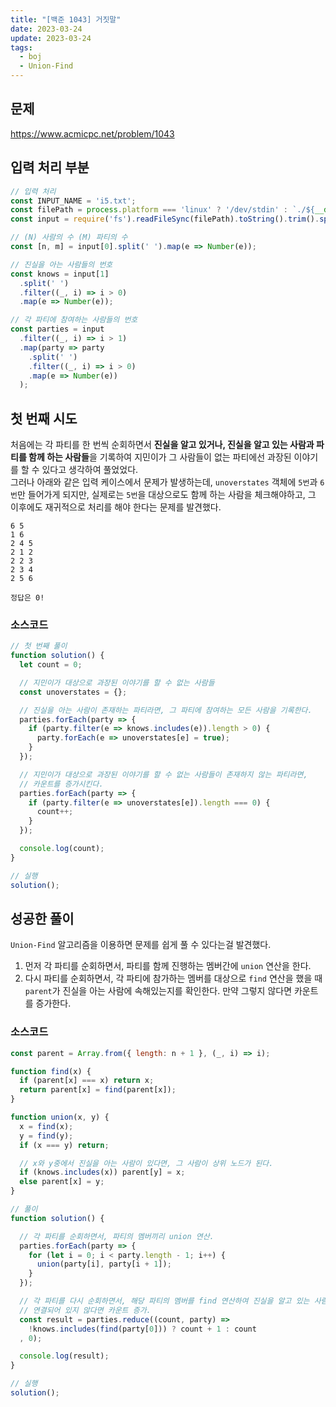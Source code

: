 ```yaml
---
title: "[백준 1043] 거짓말"
date: 2023-03-24
update: 2023-03-24
tags:
  - boj
  - Union-Find
---
```


## 문제
https://www.acmicpc.net/problem/1043

## 입력 처리 부분
```js
// 입력 처리
const INPUT_NAME = 'i5.txt';
const filePath = process.platform === 'linux' ? '/dev/stdin' : `./${__dirname.split('\\').pop()}/${INPUT_NAME}`;
const input = require('fs').readFileSync(filePath).toString().trim().split('\n').map(item => item.trim());

// (N) 사람의 수 (M) 파티의 수
const [n, m] = input[0].split(' ').map(e => Number(e));

// 진실을 아는 사람들의 번호
const knows = input[1]
  .split(' ')
  .filter((_, i) => i > 0)
  .map(e => Number(e));

// 각 파티에 참여하는 사람들의 번호
const parties = input
  .filter((_, i) => i > 1)
  .map(party => party
    .split(' ')
    .filter((_, i) => i > 0)
    .map(e => Number(e))
  );
```

## 첫 번째 시도
처음에는 각 파티를 한 번씩 순회하면서 **진실을 알고 있거나, 진실을 알고 있는 사람과 파티를 함께 하는 사람들**을 기록하여 지민이가 그 사람들이 없는 파티에선 과장된 이야기를 할 수 있다고 생각하여 풀었었다.  
그러나 아래와 같은 입력 케이스에서 문제가 발생하는데, `unoverstates` 객체에 `5번`과 `6번`만 들어가게 되지만, 실제로는 `5번`을 대상으로도 함께 하는 사람을 체크해야하고, 그 이후에도 재귀적으로 처리를 해야 한다는 문제를 발견했다.
```
6 5
1 6
2 4 5
2 1 2
2 2 3
2 3 4
2 5 6

정답은 0!
```

### 소스코드
```js
// 첫 번째 풀이
function solution() {
  let count = 0;

  // 지민이가 대상으로 과장된 이야기를 할 수 없는 사람들
  const unoverstates = {};

  // 진실을 아는 사람이 존재하는 파티라면, 그 파티에 참여하는 모든 사람을 기록한다.
  parties.forEach(party => {
    if (party.filter(e => knows.includes(e)).length > 0) {
      party.forEach(e => unoverstates[e] = true);
    }
  });

  // 지민이가 대상으로 과장된 이야기를 할 수 없는 사람들이 존재하지 않는 파티라면,
  // 카운트를 증가시킨다.
  parties.forEach(party => {
    if (party.filter(e => unoverstates[e]).length === 0) {
      count++;
    }
  });

  console.log(count);
}

// 실행
solution();
```

## 성공한 풀이
`Union-Find` 알고리즘을 이용하면 문제를 쉽게 풀 수 있다는걸 발견했다.  
1. 먼저 각 파티를 순회하면서, 파티를 함께 진행하는 멤버간에 `union` 연산을 한다.
2. 다시 파티를 순회하면서, 각 파티에 참가하는 멤버를 대상으로 `find` 연산을 했을 때 `parent`가 진실을 아는 사람에 속해있는지를 확인한다.
만약 그렇지 않다면 카운트를 증가한다.


### 소스코드
```js
const parent = Array.from({ length: n + 1 }, (_, i) => i);

function find(x) {
  if (parent[x] === x) return x;
  return parent[x] = find(parent[x]);
}

function union(x, y) {
  x = find(x);
  y = find(y);
  if (x === y) return;

  // x와 y중에서 진실을 아는 사람이 있다면, 그 사람이 상위 노드가 된다.
  if (knows.includes(x)) parent[y] = x;
  else parent[x] = y;
}

// 풀이
function solution() {

  // 각 파티를 순회하면서, 파티의 멤버끼리 union 연산.
  parties.forEach(party => {
    for (let i = 0; i < party.length - 1; i++) {
      union(party[i], party[i + 1]);
    }
  });

  // 각 파티를 다시 순회하면서, 해당 파티의 멤버를 find 연산하여 진실을 알고 있는 사람과 연결이 되어있는지를 확인.
  // 연결되어 있지 않다면 카운트 증가.
  const result = parties.reduce((count, party) =>
    !knows.includes(find(party[0])) ? count + 1 : count
  , 0);

  console.log(result);
}

// 실행
solution();
```